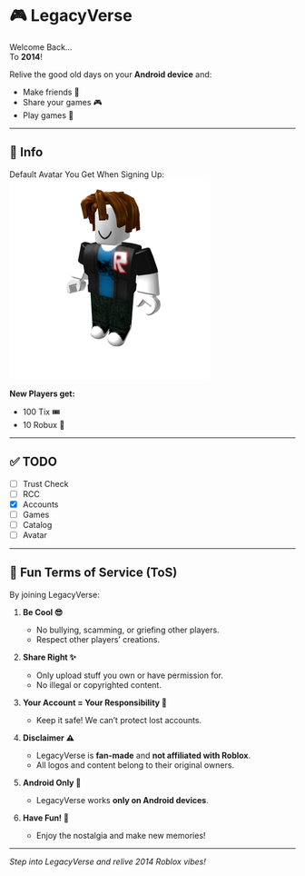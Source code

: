 # 🎮 LegacyVerse

Welcome Back…  
To **2014**!  

Relive the good old days on your **Android device** and:  
- Make friends 👋  
- Share your games 🎮  
- Play games 🚀  

---

## 📝 Info

Default Avatar You Get When Signing Up:  
![avatar.webp](avatar.webp)  

**New Players get:**  
- 100 Tix 🎟️  
- 10 Robux 💎  

---

## ✅ TODO
- [ ] Trust Check  
- [ ] RCC  
- [x] Accounts  
- [ ] Games  
- [ ] Catalog  
- [ ] Avatar  

---

## 📜 Fun Terms of Service (ToS)

By joining LegacyVerse:  

1. **Be Cool 😎**  
   - No bullying, scamming, or griefing other players.  
   - Respect other players’ creations.  

2. **Share Right ✨**  
   - Only upload stuff you own or have permission for.  
   - No illegal or copyrighted content.  

3. **Your Account = Your Responsibility 🔑**  
   - Keep it safe! We can’t protect lost accounts.  

4. **Disclaimer ⚠️**  
   - LegacyVerse is **fan-made** and **not affiliated with Roblox**.  
   - All logos and content belong to their original owners.  

5. **Android Only 📱**  
   - LegacyVerse works **only on Android devices**.  

6. **Have Fun! 🎉**  
   - Enjoy the nostalgia and make new memories!  

---

*Step into LegacyVerse and relive 2014 Roblox vibes!*  
